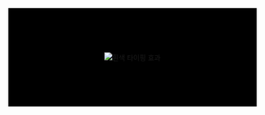 <!--## Hi there 👋

![GitHub Profile Header](https://capsule-render.vercel.app/api?type=rounded&color=000000&height=200px&section=header&text=Welcome%20to%20my%20github!&color=000000)

[![Typing SVG](https://readme-typing-svg.demolab.com/?lines=Take+your+time!&color=FFFFFF)]()-->

<div style="background-color: black; height: 200px; width: 100%; display: flex; justify-content: center; align-items: center; position: relative;">
  <img src="https://readme-typing-svg.demolab.com/?lines=Welcome%20to%20my%20github!;Take%20your%20time!&color=FFFFFF&background=00000000" alt="흰색 타이핑 효과" style="display: block; max-width: 100%; height: auto;">
</div>
<!--
**danbi-seo/danbi-seo** is a ✨ _special_ ✨ repository because its `README.md` (this file) appears on your GitHub profile.

Here are some ideas to get you started:

- 🔭 I’m currently working on ...
- 🌱 I’m currently learning ...
- 👯 I’m looking to collaborate on ...
- 🤔 I’m looking for help with ...
- 💬 Ask me about ...
- 📫 How to reach me: ...
- 😄 Pronouns: ...
- ⚡ Fun fact: ...
-->
